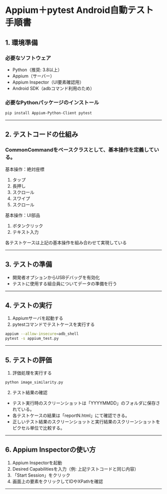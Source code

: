 # Appium＋pytest Android自動テスト手順書

## 1. 環境準備

### 必要なソフトウェア
- Python（推奨: 3.8以上）
- Appium（サーバー）
- Appium Inspector（UI要素確認用）
- Android SDK（adbコマンド利用のため）

### 必要なPythonパッケージのインストール

```sh
pip install Appium-Python-Client pytest
```

---

## 2. テストコードの仕組み
### CommonCommandをベースクラスとして、基本操作を定義している。
基本操作：絶対座標
1. タップ
2. 長押し
3. スクロール
4. スワイプ
5. スクロール

基本操作：UI部品
1. ボタンクリック
2. テキスト入力

各テストケースは上記の基本操作を組み合わせて実現している


---

## 3. テストの準備

- 開発者オプションからUSBデバッグを有効化
- テストに使用する組合員についてデータの準備を行う

---


## 4. テストの実行

1. Appiumサーバを起動する
2. pytestコマンドでテストケースを実行する

```sh
appium --allow-insecure=adb_shell
pytest -s appium_test.py
```

---

## 5. テストの評価

1. 評価処理を実行する
```sh
python image_similarity.py
```

2. テスト結果の確認
- テスト実行時のスクリーンショットは「YYYYMMDD」のフォルダに保存されている。
- 各テストケースの結果は「reportN.html」にて確認できる。
- 正しいテスト結果のスクリーンショットと実行結果のスクリーンショットをピクセル単位で比較する。

---


## 6. Appium Inspectorの使い方

1. Appium Inspectorを起動
2. Desired Capabilitiesを入力（例: 上記テストコードと同じ内容）
3. 「Start Session」をクリック
4. 画面上の要素をクリックしてIDやXPathを確認

---
